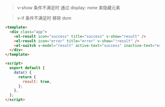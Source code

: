 > v-show 条件不满足时 通过 display: none 来隐藏元素

> v-if 条件不满足时 移除 dom

```html
<template>
  <div class="app">
    <el-result icon="success" title="success" v-show="result" />
    <el-result icon="error" title="error" v-show="!result" />
    <el-switch v-model="result" active-text="success" inactive-text="error" />
  </div>
</template>

<script>
  export default {
    data() {
      return {
        result: true,
      };
    },
  };
</script>
```
